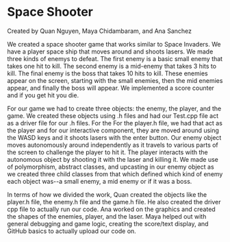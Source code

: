 
# Space Shooter

Created by Quan Nguyen, Maya Chidambaram, and Ana Sanchez

We created a space shooter game that works similar to Space Invaders. We have a player space ship that moves around and shoots lasers. We made three kinds of enemys to defeat. The first enemy is a basic small enemy that takes one hit to kill. The second enemy is a mid-enemy that takes 3 hits to kill. The final enemy is the boss that takes 10 hits to kill. These enemies appear on the screen, starting with the small enemies, then the mid enemies appear, and finally the boss will appear. We implemented a score counter and if you get hit you die.

For our game we had to create three objects: the enemy, the player, and the game. We created these objects using .h files and had our Test.cpp file act as a driver file for our .h files. For the For the player.h file, we had that act as the player and for our interactive component, they are moved around using the WASD keys and it shoots lasers with the enter button. Our enemy object moves autonomously around independently as it travels to various parts of the screen to challenge the player to hit it. The player interacts with the autonomous object by shooting it with the laser and killing it. We made use of polymorphism, abstract classes, and upcasting in our enemy object as we created three child classes from that which defined which kind of enemy each object was--a small enemy, a mid enemy or if it was a boss.

In terms of how we divided the work, Quan created the objects like the player.h file, the enemy.h file and the game.h file. He also created the driver cpp file to actually run our code. Ana worked on the graphics and created the shapes of the enemies, player, and the laser. Maya helped out with general debugging and game logic, creating the score/text display, and GitHub basics to actually upload our code on.
